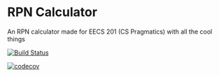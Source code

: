# RPN Calculator

An RPN calculator made for EECS 201 (CS Pragmatics) with all the cool things

[![Build Status](https://travis-ci.com/wengj9/csprag-w19-rpn.svg?branch=master)](https://travis-ci.com/wengj9/csprag-w19-rpn)

[![codecov](https://codecov.io/gh/wengj9/csprag-w19-rpn/branch/master/graph/badge.svg)](https://codecov.io/gh/wengj9/csprag-w19-rpn)
